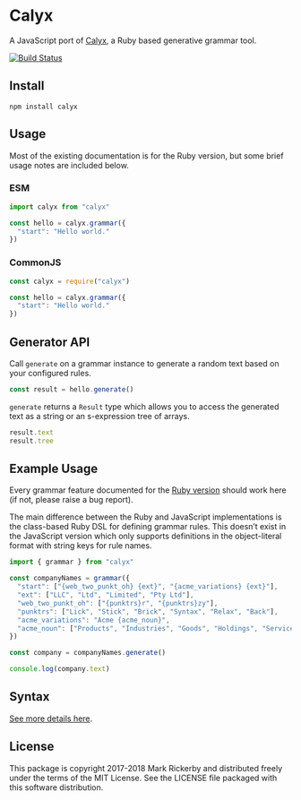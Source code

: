# Calyx

A JavaScript port of [Calyx](https://rubygems.org/gem/calyx), a Ruby based generative grammar tool.

[![Build Status](https://img.shields.io/travis/maetl/calyx-js.svg)](https://travis-ci.org/maetl/calyx-js)

## Install

```
npm install calyx
```

## Usage

Most of the existing documentation is for the Ruby version, but some brief usage notes are included below.

### ESM

```js
import calyx from "calyx"

const hello = calyx.grammar({
  "start": "Hello world."
})
```

### CommonJS

```js
const calyx = require("calyx")

const hello = calyx.grammar({
  "start": "Hello world."
})
```

## Generator API

Call `generate` on a grammar instance to generate a random text based on your configured rules.

```js
const result = hello.generate()
```

`generate` returns a `Result` type which allows you to access the generated text as a string or an s-expression tree of arrays.

```js
result.text
result.tree
```

## Example Usage

Every grammar feature documented for the [Ruby version](https://rubygems.org/gem/calyx) should work here (if not, please raise a bug report).

The main difference between the Ruby and JavaScript implementations is the class-based Ruby DSL for defining grammar rules. This doesn’t exist in the JavaScript version which only supports definitions in the object-literal format with string keys for rule names.

```js
import { grammar } from "calyx"

const companyNames = grammar({
  "start": ["{web_two_punkt_oh} {ext}", "{acme_variations} {ext}"],
  "ext": ["LLC", "Ltd", "Limited", "Pty Ltd"],
  "web_two_punkt_oh": ["{punktrs}r", "{punktrs}zy"],
  "punktrs": ["Lick", "Stick", "Brick", "Syntax", "Relax", "Back"],
  "acme_variations": "Acme {acme_noun}",
  "acme_noun": ["Products", "Industries", "Goods", "Holdings", "Services"]
})

const company = companyNames.generate()

console.log(company.text)
```

## Syntax

[See more details here](https://github.com/maetl/calyx/blob/master/SYNTAX.md).

## License

This package is copyright 2017-2018 Mark Rickerby and distributed freely under the terms of the MIT License. See the LICENSE file packaged with this software distribution.
